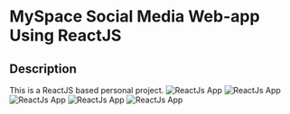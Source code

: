 # MySpace Social Media Web-app Using ReactJS

<!-- ## <a href="" target="_blank">LIVE DEMO</a> -->

## Description

This is a ReactJS based personal project.
![ReactJs App](<https://raw.githubusercontent.com/Denver44/MySpace-MERN/main/screenshots/1.png>) 
![ReactJs App](<https://raw.githubusercontent.com/Denver44/MySpace-MERN/main/screenshots/2.png>) 
![ReactJs App](<https://raw.githubusercontent.com/Denver44/MySpace-MERN/main/screenshots/3.png>) 
![ReactJs App](<https://raw.githubusercontent.com/Denver44/MySpace-MERN/main/screenshots/4.png>) 
![ReactJs App](<https://raw.githubusercontent.com/Denver44/MySpace-MERN/main/screenshots/5.png>) 
